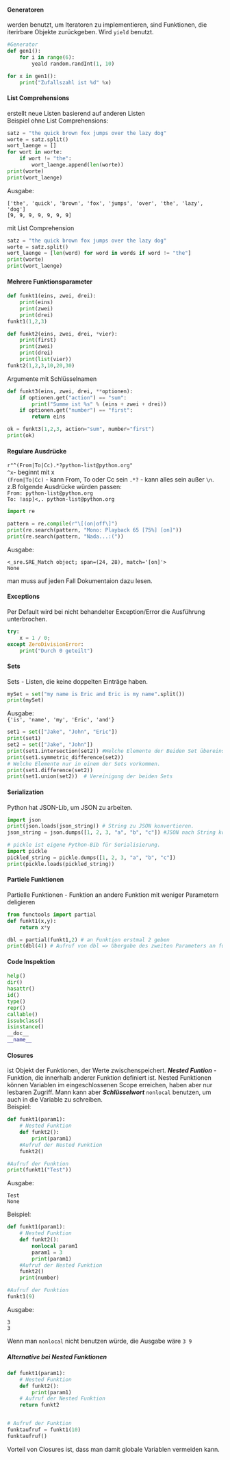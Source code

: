 #### Generatoren

werden benutzt, um Iteratoren zu implementieren, sind Funktionen, die iterirbare Objekte zurückgeben. Wird `yield` benutzt.

```python
#Generator
def gen1():
    for i in range(6):
        yeald random.randInt(1, 10)

for x in gen1():
    print("Zufallszahl ist %d" %x)
```

#### List Comprehensions
erstellt neue Listen basierend auf anderen Listen  
Beispiel ohne List Comprehensions:
```python
satz = "the quick brown fox jumps over the lazy dog"
worte = satz.split()
wort_laenge = []
for wort in worte:
    if wort != "the":
        wort_laenge.append(len(worte))
print(worte)
print(wort_laenge)
```
Ausgabe:
```
['the', 'quick', 'brown', 'fox', 'jumps', 'over', 'the', 'lazy', 'dog']
[9, 9, 9, 9, 9, 9, 9]
```
mit List Comprehension
```python
satz = "the quick brown fox jumps over the lazy dog"
worte = satz.split()
wort_laenge = [len(word) for word in words if word != "the"]
print(worte)
print(wort_laenge)
```

#### Mehrere Funktionsparameter
```python
def funkt1(eins, zwei, drei):
    print(eins)
    print(zwei)
    print(drei)
funkt1(1,2,3)

def funkt2(eins, zwei, drei, *vier):
    print(first)
    print(zwei)
    print(drei)
    print(list(vier))
funkt2(1,2,3,10,20,30)
```

Argumente mit Schlüsselnamen
```python
def funkt3(eins, zwei, drei, **optionen):
    if optionen.get("action") == "sum":
        print("Summe ist %s" % (eins + zwei + drei))
    if optionen.get("number") == "first":
        return eins

ok = funkt3(1,2,3, action="sum", number="first")
print(ok)
```

#### Regulare Ausdrücke

`r"^(From|To|Cc).*?python-list@python.org"`  
 `^x`- beginnt mit x  
 `(From|To|Cc)` - kann From, To oder Cc sein
 `.*?` - kann alles sein außer `\n`.  
 z.B folgende Ausdrücke würden passen:  
 `From: python-list@python.org`  
`To: !asp]<,. python-list@python.org`

```python
import re

pattern = re.compile(r"\[(on|off\]")
print(re.search(pattern, "Mono: Playback 65 [75%] [on]"))
print(re.search(pattern, "Nada...:("))
```
Ausgabe:
```
<_sre.SRE_Match object; span=(24, 28), match='[on]'>
None
```
man muss auf jeden Fall Dokumentaion dazu lesen.

#### Exceptions
Per Default wird bei nicht behandelter Exception/Error die Ausführung unterbrochen.
```python
try:
    x = 1 / 0;
except ZeroDivisionError:
    print("Durch 0 geteilt")
```

#### Sets
Sets - Listen, die keine doppelten Einträge haben.
```python
mySet = set("my name is Eric and Eric is my name".split())
print(mySet)
```
Ausgabe:  
`{'is', 'name', 'my', 'Eric', 'and'}`

```python
set1 = set(["Jake", "John", "Eric"])
print(set1)
set2 = set(["Jake", "John"])
print(set1.intersection(set2)) #Welche Elemente der Beiden Set übereinstimmen. Wird neues Set dabei erzeugt.
print(set1.symmetric_difference(set2))
# Welche Elemente nur in einem der Sets vorkommen.
print(set1.difference(set2))
print(set1.union(set2))  # Vereinigung der beiden Sets
```

#### Serialization
Python hat JSON-Lib, um JSON zu arbeiten.  
```python
import json
print(json.loads(json_string)) # String zu JSON konvertieren.
json_string = json.dumps([1, 2, 3, "a", "b", "c"]) #JSON nach String konvertieren

# pickle ist eigene Python-Bib für Serialisierung. 
import pickle
pickled_string = pickle.dumps([1, 2, 3, "a", "b", "c"])
print(pickle.loads(pickled_string))
```

#### Partiele Funktionen
Partielle Funktionen - Funktion an andere Funktion mit weniger Parametern deligieren
```python
from functools import partial
def funkt1(x,y):
    return x*y

dbl = partial(funkt1,2) # an Funktion erstmal 2 geben
print(dbl(4)) # Aufruf von dbl => Übergabe des zweiten Parameters an funkt1
```

#### Code Inspektion
```python
help()
dir() 
hasattr() 
id() 
type() 
repr() 
callable() 
issubclass() 
isinstance() 
__doc__ 
__name__
```

#### Closures
ist Objekt der Funktionen, der Werte zwischenspeichert.
***Nested Funtion*** - Funktion, die innerhalb anderer Funktion definiert ist. Nested Funktionen können Variablen im eingeschlossenen Scope erreichen, haben aber nur lesbaren Zugriff. Mann kann aber ***Schlüsselwort*** `nonlocal` benutzen, um auch in die Variable zu schreiben.   
Beispiel:
```python
def funkt1(param1):
    # Nested Funktion
    def funkt2():
        print(param1)
    #Aufruf der Nested Funktion
    funkt2()

#Aufruf der Funktion
print(funkt1("Test"))
```    
Ausgabe:  

    Test 
    None

Beispiel:
```python
def funkt1(param1):
    # Nested Funktion
    def funkt2():
        nonlocal param1
        param1 = 3
        print(param1)
    #Aufruf der Nested Funktion
    funkt2()
    print(number)

#Aufruf der Funktion
funkt1(9)
```
Ausgabe:

    3
    3
Wenn man `nonlocal` nicht benutzen würde, die Ausgabe wäre `3 9`
##### Alternative bei Nested Funktionen
```python
def funkt1(param1):
    # Nested Funktion
    def funkt2():
        print(param1)
    # Aufruf der Nested Funktion
    return funkt2


# Aufruf der Funktion
funktaufruf = funkt1(10)
funktaufruf()
```
Vorteil von Closures ist, dass man damit globale Variablen vermeiden kann. 

